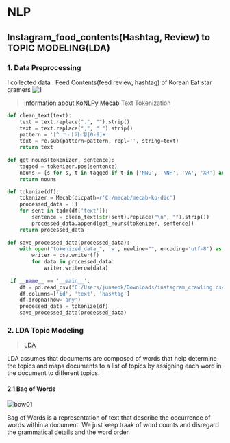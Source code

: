 # NLP
## Instagram_food_contents(Hashtag, Review) to TOPIC MODELING(LDA)

### 1. Data Preprocessing
I collected data : Feed Contents(feed review, hashtag) of Korean Eat star gramers 
![1](https://user-images.githubusercontent.com/90318043/156325954-fba29545-4dcf-4c57-baf8-a6c7e63084b8.jpg)

> [information about KoNLPy  Mecab](https://konlpy-ko.readthedocs.io/ko/v0.4.3/api/konlpy.tag/)
Text Tokenization

```python
def clean_text(text):
    text = text.replace(".", "").strip()
    text = text.replace(",", " ").strip()
    pattern = '[^ ㄱ-ㅣ가-힣|0-9]+'
    text = re.sub(pattern=pattern, repl='', string=text)
    return text
    
def get_nouns(tokenizer, sentence):
    tagged = tokenizer.pos(sentence)
    nouns = [s for s, t in tagged if t in ['NNG', 'NNP', 'VA', 'XR'] and len(s) >1]
    return nouns

def tokenize(df):
    tokenizer = Mecab(dicpath=r'C:/mecab/mecab-ko-dic')
    processed_data = []
    for sent in tqdm(df['text']):
        sentence = clean_text(str(sent).replace("\n", "").strip())
        processed_data.append(get_nouns(tokenizer, sentence))
    return processed_data
    
def save_processed_data(processed_data):
    with open("tokenized_data_", 'w', newline="", encoding='utf-8') as f:
        writer = csv.writer(f)
        for data in processed_data:
            writer.writerow(data)      
            
 if __name__ == '__main__':
    df = pd.read_csv("C:/Users/junseok/Downloads/instagram_crawling.csv")
    df.columns=['id', 'text', 'hashtag']
    df.dropna(how='any')
    processed_data = tokenize(df)
    save_processed_data(processed_data)
```

### 2. LDA Topic Modeling
>[LDA](https://www.mygreatlearning.com/blog/understanding-latent-dirichlet-allocation/)

LDA assumes that documents are composed of words that help determine the topics and maps documents to a list of topics by assigning each word in the document to different topics.
#### 2.1 Bag of Words
![bow01](https://user-images.githubusercontent.com/90318043/156478164-98807c0a-b9d4-410e-acca-c6ef139d8fcc.jpg)

Bag of Words is a representation of text that describe  the occurrence of words within a document. We just keep traak of word counts and disregard the grammatical details and the word order.
 


